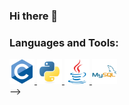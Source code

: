 ### Hi there 👋

<!--- Flags --->
### Languages and Tools:
<!-- C --> <a href="https://www.cprogramming.com/"> <img src="https://raw.githubusercontent.com/devicons/devicon/master/icons/c/c-original.svg" alt="C" width="40" height="40"/> </a>
<!-- Python --> <a href="https://www.python.org"> <img src="https://raw.githubusercontent.com/devicons/devicon/master/icons/python/python-original.svg" alt="python" width="40" height="40"/> </a>
<!-- Java --> <a href="https://www.java.com"> <img src="https://raw.githubusercontent.com/devicons/devicon/master/icons/java/java-original.svg" alt="java" width="40" height="40"/> </a>
<!-- MySQL --> <a href="https://www.mysql.com/"> <img src="https://raw.githubusercontent.com/devicons/devicon/master/icons/mysql/mysql-original-wordmark.svg" alt="mysql" width="40" height="40"/> </a>

<br>
-->
